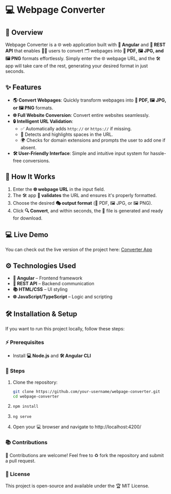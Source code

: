 # 💻 Webpage Converter

## 📝 Overview
Webpage Converter is a 🌐 web application built with **💪 Angular** and **🔄 REST API** that enables 👨‍💻 users to convert 🗂 webpages into **📄 PDF, 🖼 JPG, and 🖼 PNG** formats effortlessly. Simply enter the 🌐 webpage URL, and the 🛠️ app will take care of the rest, generating your desired format in just seconds.

## ✨ Features
- **🌎 Convert Webpages**: Quickly transform webpages into **📄 PDF, 🖼 JPG, or 🖼 PNG** formats.
- **🌐 Full Website Conversion**: Convert entire websites seamlessly.
- **🔒 Intelligent URL Validation**:
  - ✅ Automatically adds `http://` or `https://` if missing.
  - 📲 Detects and highlights spaces in the URL.
  - 🌍 Checks for domain extensions and prompts the user to add one if absent.
- **🛠️ User-Friendly Interface**: Simple and intuitive input system for hassle-free conversions.

## 🌟 How It Works
1. Enter the **🌐 webpage URL** in the input field.
2. The 🛠️ app **🔄 validates** the URL and ensures it's properly formatted.
3. Choose the desired **🎭 output format** (📄 PDF, 🖼 JPG, or 🖼 PNG).
4. Click **🔍 Convert**, and within seconds, the 📁 file is generated and ready for download.

## 💻 Live Demo
You can check out the live version of the project here: [Converter App](https://webconverter.netlify.app)

## ⚙️ Technologies Used
- **💪 Angular** – Frontend framework
- **🔄 REST API** – Backend communication
- **📚 HTML/CSS** – UI styling
- **🌐 JavaScript/TypeScript** – Logic and scripting

## 🛠️ Installation & Setup
If you want to run this project locally, follow these steps:

### ⚡ Prerequisites
- Install **💻 Node.js** and **🛠️ Angular CLI**

### 🔄 Steps
1. Clone the repository:
   ```sh
   git clone https://github.com/your-username/webpage-converter.git
   cd webpage-converter
2. ```sh
   npm install
3. ```sh
   ng serve
4. Open your 💻 browser and navigate to http://localhost:4200/


### 📚 Contributions

🚀 Contributions are welcome! Feel free to ♻️ fork the repository and submit a pull request.

### 🌟 License

This project is open-source and available under the 🏆 MIT License.
